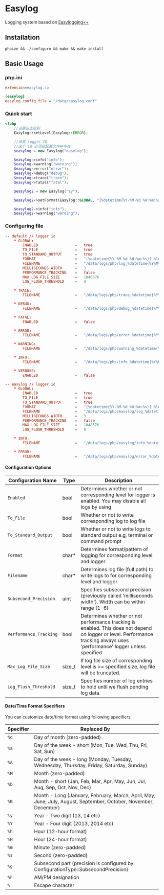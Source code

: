# Easylog
Logging system based on [Easylogging++](https://github.com/muflihun/easyloggingpp)

## Installation

```shell
phpize && ./configure && make && make install
```

## Basic Usage

### php.ini

```ini
extension=easylog.so

[easylog]
easylog.config_file = "/data/easylog.conf"
```

### Quick start

```php
<?php
    //设置日志级别
    Easylog::setLevel(Easylog::ERROR);

    //设置 logger ID
    //这个 id 必须在配置文件中存在
    $easylog = new Easylog("easylog");

    $easylog->info("info");
    $easylog->warning("warning");
    $easylog->error("error");
    $easylog->debug("debug");
    $easylog->trace("trace");
    $easylog->fatal("fatal");

    $easylog2 = new Easylog("zy");

    $easylog2->setFormat(Easylog::GLOBAL, "[%datetime{%Y-%M-%d %H:%m:%s}] %logger.%level | %msg");

    $easylog2->info("info");
    $easylog2->warning("warning");
```

### Configuring file

```conf
-- default // logger id
    * GLOBAL:
        ENABLED                 =   true
        TO_FILE                 =   true
        TO_STANDARD_OUTPUT      =   true
        FORMAT                  =   "[%datetime{%Y-%M-%d %H:%m:%s}] %logger.%level | %msg"
        FILENAME                =   "/data/logs/php/log_%datetime{%Y%M%d}.log"
        MILLISECONDS_WIDTH      =   3
        PERFORMANCE_TRACKING    =   false
        MAX_LOG_FILE_SIZE       =   1048576
        LOG_FLUSH_THRESHOLD     =   0

    * TRACE:
        FILENAME                =   "/data/logs/php/trace_%datetime{%Y%M%d}.log"

    * DEBUG:
        FILENAME                =   "/data/logs/php/debug_%datetime{%Y%M%d}.log"

    * FATAL:
        ENABLED                 =   false 

    * ERROR:
        FILENAME                =   "/data/logs/php/error_%datetime{%Y%M%d}.log"

    * WARNING:
        FILENAME                =   "/data/logs/php/warning_%datetime{%Y%M%d}.log"

    * INFO:
        FILENAME                =   "/data/logs/php/info_%datetime{%Y%M%d}.log"

    * VERBOSE:  
        ENABLED                 =   false

-- easylog // logger id
    * GLOBAL:
        ENABLED                 =   true
        TO_FILE                 =   true
        TO_STANDARD_OUTPUT      =   true
        FORMAT                  =   "[%datetime{%Y-%M-%d %H:%m:%s}] %logger.%level | %msg"
        FILENAME                =   "/data/logs/php/easylog/log_%datetime{%Y%M%d}.log"
        MILLISECONDS_WIDTH      =   3
        PERFORMANCE_TRACKING    =   false
        MAX_LOG_FILE_SIZE       =   1048576
        LOG_FLUSH_THRESHOLD     =   0

    * INFO:
        FILENAME                =   "/data/logs/php/easylog/info_%datetime{%Y%M%d}.log"

    * ERROR:
        FILENAME                =   "/data/logs/php/easylog/error_%datetime{%Y%M%d}.log"
```

#### Configuration Options

|   Configuration Name  |   Type   |                 Description                                                                                                                                                 |
|-----------------------|----------|-----------------------------------------------------------------------------------------------------------------------------------------------------------------------------|
| `Enabled`               |   bool   | Determines whether or not corresponding level for logger is enabled. You may disable all logs by using |
| `To_File`               |   bool   | Whether or not to write corresponding log to log file  |
| `To_Standard_Output`    |   bool   | Whether or not to write logs to standard output e.g, terminal or command prompt  |
| `Format`                |   char*  | Determines format/pattern of logging for corresponding level and logger.         |
| `Filename`              |   char*  | Determines log file (full path) to write logs to for corresponding level and logger   |
| `Subsecond_Precision`   |   uint   | Specifies subsecond precision (previously called 'milliseconds width'). Width can be within range (1-6)  |
| `Performance_Tracking`  |   bool   | Determines whether or not performance tracking is enabled. This does not depend on logger or level. Performance tracking always uses 'performance' logger unless specified|
| `Max_Log_File_Size`     |   size_t | If log file size of corresponding level is >= specified size, log file will be truncated.    |
| `Log_Flush_Threshold`   |  size_t  | Specifies number of log entries to hold until we flush pending log data.    |                               

#### Date/Time Format Specifiers
You can customize date/time format using following specifiers

|    Specifier    |                 Replaced By                                                                                      |
|-----------------|------------------------------------------------------------------------------------------------------------------|
| `%d`            | Day of month (zero-padded)                                                                                       |
| `%a`            | Day of the week - short (Mon, Tue, Wed, Thu, Fri, Sat, Sun)                                                      |
| `%A`            | Day of the week - long (Monday, Tuesday, Wednesday, Thursday, Friday, Saturday, Sunday)                          |
| `%M`            | Month (zero-padded)                                                                                              |
| `%b`            | Month - short (Jan, Feb, Mar, Apr, May, Jun, Jul, Aug, Sep, Oct, Nov, Dec)                                       |
| `%B`            | Month - Long (January, February, March, April, May, June, July, August, September, October, November, December)  |
| `%y`            | Year - Two digit (13, 14 etc)                                                                                    |
| `%Y`            | Year - Four digit (2013, 2014 etc)                                                                               |
| `%h`            | Hour (12-hour format)                                                                                            |
| `%H`            | Hour (24-hour format)                                                                                            |
| `%m`            | Minute (zero-padded)                                                                                             |
| `%s`            | Second (zero-padded)                                                                                             |
| `%g`            | Subsecond part (precision is configured by ConfigurationType::SubsecondPrecision)                               |
| `%F`            | AM/PM designation                                                                                                |
| `%`             | Escape character                                                                                                 |
